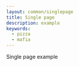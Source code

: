 ```yaml
---
layout: common/singlepage
title: Single page
description: example
keywords:
  - pizza
  - mafia
---
```


Single page example
